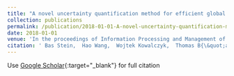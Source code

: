 ```yaml
---
title: "A novel uncertainty quantification method for efficient global optimization"
collection: publications
permalink: /publication/2018-01-01-A-novel-uncertainty-quantification-method-for-efficient-global-optimization
date: 2018-01-01
venue: 'In the proceedings of Information Processing and Management of Uncertainty in Knowledge-Based Systems. Applications: 17th International Conference, IPMU 2018, C&apos;adiz, Spain, June 11-15, 2018, Proceedings, Part III 17'
citation: ' Bas Stein,  Hao Wang,  Wojtek Kowalczyk,  Thomas B{\&quot;a}ck, &quot;A novel uncertainty quantification method for efficient global optimization.&quot; In the proceedings of Information Processing and Management of Uncertainty in Knowledge-Based Systems. Applications: 17th International Conference, IPMU 2018, C&amp;apos;adiz, Spain, June 11-15, 2018, Proceedings, Part III 17, 2018.'
---
```

Use [Google Scholar](https://scholar.google.com/scholar?q=A+novel+uncertainty+quantification+method+for+efficient+global+optimization){:target="_blank"} for full citation